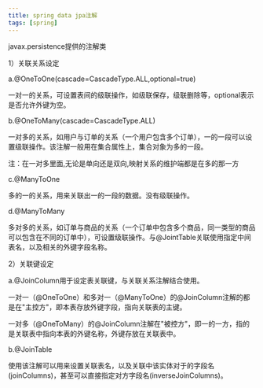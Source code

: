 ```yaml
---
title: spring data jpa注解
tags: [spring]
---
```


javax.persistence提供的注解类

1）关联关系设定

a.@OneToOne(cascade=CascadeType.ALL,optional=true)

一对一的关系，可设置表间的级联操作，如级联保存，级联删除等，optional表示是否允许外键为空。

b.@OneToMany(cascade=CascadeType.ALL)

一对多的关系，如用户与订单的关系（一个用户包含多个订单），一的一段可以设置级联操作。该注解一般用在集合属性上，集合对象为多的一段。

注：在一对多里面,无论是单向还是双向,映射关系的维护端都是在多的那一方

c.@ManyToOne

多的一的关系，用来关联出一的一段的数据。没有级联操作。

d.@ManyToMany

多对多的关系，如订单与商品的关系（一个订单中包含多个商品，同一类型的商品可以包含在不同的订单中），可设置级联操作。与@JointTable关联使用指定中间表名，以及相关的外键字段名称。

2）关联键设定

a.@JoinColumn用于设定表关联键，与关联关系注解结合使用。

一对一（@OneToOne）和多对一（@ManyToOne）的@JoinColumn注解的都是在"主控方"，即本表存放外键字段，指向关联表的主键。

一对多（@OneToMany）的@JoinColumn注解在"被控方"，即一的一方，指的是关联表中指向本表的外键名称，外键存放在关联表中。

b.@JoinTable

使用该注解可以用来设置关联表名，以及关联中该实体对于的字段名(joinColumns)，甚至可以直接指定对方字段名(inverseJoinColumns)。